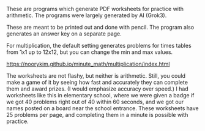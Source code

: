 These are programs which generate PDF worksheets for practice with arithmetic.
The programs were largely generated by AI (Grok3).

These are meant to be printed out and done with pencil.
The program also generates an answer key on a separate page.

For multiplication, the default setting generates problems for times tables from 1x1 up to 12x12, but you can change the min and max values.

https://noorykim.github.io/minute_math/multiplication/index.html

The worksheets are not flashy, but neither is arithmetic. Still, you could make a game of it by seeing how fast and accurately they can complete them and award prizes. (I would emphasize accuracy over speed.)
I had worksheets like this in elementary school, where we were given a badge if we got 40 problems right out of 40 within 60 seconds, and we got our names posted on a board near the school entrance.
These worksheets have 25 problems per page, and completing them in a minute is possible with practice.
